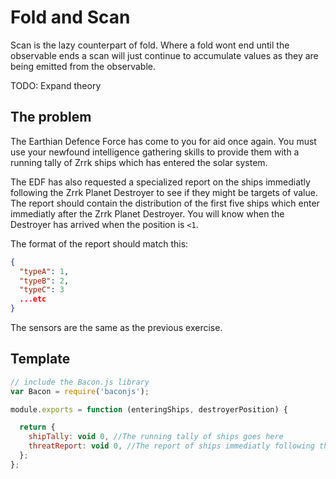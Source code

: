 # Fold and Scan

Scan is the lazy counterpart of fold. Where a fold wont end until the observable ends a scan will just continue to accumulate values as they are being emitted from the observable.

TODO: Expand theory

## The problem

The Earthian Defence Force has come to you for aid once again. You must use
your newfound intelligence gathering skills to provide them with a running
tally of Zrrk ships which has entered the solar system.

The EDF has also requested a specialized report on the ships immediatly
following the Zrrk Planet Destroyer to see if they might be targets of value.
The report should contain the distribution of the first five ships which enter
immediatly after the Zrrk Planet Destroyer. You will know when the Destroyer
has arrived when the position is `<1`.

The format of the report should match this:
```json
{
  "typeA": 1,
  "typeB": 2,
  "typeC": 3
  ...etc
}
```
The sensors are the same as the previous exercise.

## Template

```js
// include the Bacon.js library
var Bacon = require('baconjs');

module.exports = function (enteringShips, destroyerPosition) {

  return {
    shipTally: void 0, //The running tally of ships goes here
    threatReport: void 0, //The report of ships immediatly following the Destroyer goes here
  };
};
```
